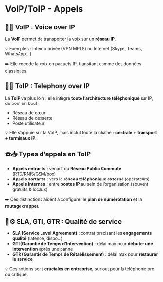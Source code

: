 # VoIP/ToIP - Appels

## **📡💬 VoIP : Voice over IP**

La **VoIP** permet de transporter la voix sur un **réseau IP**.

💡 Exemples : interco privée (VPN MPLS) ou Internet (Skype, Teams, WhatsApp…)

➡️ Elle encode la voix en paquets IP, transitant comme des données classiques.



## **🧩🔗 ToIP : Telephony over IP**

La **ToIP** va plus loin : elle intègre **toute l’architecture téléphonique** sur IP, de bout en bout :

- Réseau de cœur
- Réseau de desserte
- Poste utilisateur

💡 Elle s’appuie sur la VoIP, mais inclut toute la chaîne : **centrale + transport + terminaux IP**.



## **☎️📥 Types d’appels en ToIP**

- **Appels entrants** : venant du **Réseau Public Commuté** (RTC/RNIS/GSM/box)
- **Appels sortants** : vers le **réseau téléphonique externe** (opérateurs)
- **Appels internes** : entre **postes IP** au sein de l’organisation (souvent gratuits & locaux)

➡️ Ces distinctions aident à configurer le **plan de numérotation** et la **routage d’appel**.



## **📑⚙️ SLA, GTI, GTR : Qualité de service**

- **SLA (Service Level Agreement)** : contrat précisant les **engagements qualité** (latence, dispo…)
- **GTI (Garantie de Temps d’Intervention)** : délai max pour **débuter une intervention** après une panne
- **GTR (Garantie de Temps de Rétablissement)** : délai max pour **restaurer le service**

💡 Ces notions sont **cruciales en entreprise**, surtout pour la téléphonie pro ou critique.

